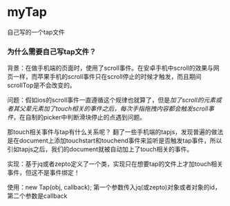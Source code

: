 # myTap
自己写的一个tap文件
<h3>为什么需要自己写tap文件？</h3>
背景：在做手机端的页面时，使用了scroll事件。在安卓手机中scroll的效果与网页一样，而苹果手机的scroll事件只在scroll停止的时候才触发，而且期间scrollTop是不会改变的。

问题：假如ios的scroll事件一直遵循这个规律也就算了，但是<em>加了scroll的元素或者其父辈元素加了touch相关的事件之后，每次手指拖拽内容都会触发scroll事件</em>，在自制的picker中判断滑块停止的点遇到问题。

那touch相关事件与tap有什么关系呢？
翻了一些手机端的tapjs，发现普遍的做法是在document上添加touchstart和touchend事件来监听是否触发tap事件，所以引如tapjs之后，我们的document就被自动加上了touch相关的事件。

实现：基于jq或者zepto定义了一个类，实现只在想要tap的文件上才加touch相关事件，但这不是事件绑定！

使用：new Tap(obj, callback);
第一个参数传入jq(或zepto)对象或者对象的id，第二个参数是callback